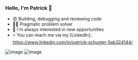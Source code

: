 ### Hello, I'm Patrick 👋

- 😍 Building, debugging and reviewing code
- 👨‍💻 Pragmatic problem solver
- 👀 I'm always interested in new opportunities
- ⚡ You can reach me via my [LinkedIn]: https://www.linkedin.com/in/patrick-schuster-5ab324144/

![image]({https://img.shields.io/badge/JavaScript-323330?style=for-the-badge&logo=javascript&logoColor=F7DF1E})
![image]({https://img.shields.io/badge/TypeScript-007ACC?style=for-the-badge&logo=typescript&logoColor=white})